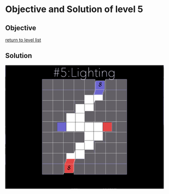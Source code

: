 # Objective and Solution of level 5

## Objective

[return to level list](/README.md#level-details/)

## Solution

![solution](Gif/005.gif)
